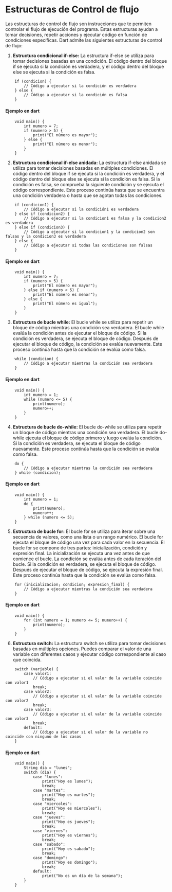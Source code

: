 # Estructuras de Control de flujo
Las estructuras de control de flujo son instrucciones que te permiten controlar el flujo de ejecución del programa. Estas estructuras ayudan a tomar decisiones, repetir acciones y ejecutar código en función de condiciones específicas. Dart admite las siguientes estructuras de control de flujo:

1. **Estructura condicional if-else:** La estructura if-else se utiliza para tomar decisiones basadas en una condición. El código dentro del bloque if se ejecuta si la condición es verdadera, y el código dentro del bloque else se ejecuta si la condición es falsa.
```
    if (condicion) {
        // Código a ejecutar si la condición es verdadera
    } else {
        // Código a ejecutar si la condición es falsa
    }  
```
#### Ejemplo en dart

```
    void main() {
        int numero = 7;
        if (numero > 5) {
            print("El número es mayor");
        } else {
            print("El número es menor");
        }
    }
```
2. **Estructura condicional if-else anidada:** La estructura if-else anidada se utiliza para tomar decisiones basadas en múltiples condiciones. El código dentro del bloque if se ejecuta si la condición es verdadera, y el código dentro del bloque else se ejecuta si la condición es falsa. Si la condición es falsa, se comprueba la siguiente condición y se ejecuta el código correspondiente. Este proceso continúa hasta que se encuentra una condición verdadera o hasta que se agotan todas las condiciones.
```
    if (condicion1) {
        // Código a ejecutar si la condición1 es verdadera
    } else if (condicion2) {
        // Código a ejecutar si la condicion1 es falsa y la condicion2 es verdadera
    } else if (condicion3) {
        // Código a ejecutar si la condicion1 y la condicion2 son falsas y la condicion3 es verdadera
    } else {
        // Código a ejecutar si todas las condiciones son falsas
    }
```
#### Ejemplo en dart

```
    void main() {
        int numero = 7;
        if (numero > 5) {
            print("El número es mayor");
        } else if (numero < 5) {
            print("El número es menor");
        } else {
            print("El número es igual");
        }
    }
```
3. **Estructura de bucle while:** El bucle while se utiliza para repetir un bloque de código mientras una condición sea verdadera. El bucle while evalúa la condición antes de ejecutar el bloque de código. Si la condición es verdadera, se ejecuta el bloque de código. Después de ejecutar el bloque de código, la condición se evalúa nuevamente. Este proceso continúa hasta que la condición se evalúa como falsa.
```
    while (condicion) {
        // Código a ejecutar mientras la condición sea verdadera
    }
```
#### Ejemplo en dart
```
    void main() {
        int numero = 1;
        while (numero <= 5) {
            print(numero);
            numero++;
        }
    }
```
4. **Estructura de bucle do-while:** El bucle do-while se utiliza para repetir un bloque de código mientras una condición sea verdadera. El bucle do-while ejecuta el bloque de código primero y luego evalúa la condición. Si la condición es verdadera, se ejecuta el bloque de código nuevamente. Este proceso continúa hasta que la condición se evalúa como falsa.
```
    do {
        // Código a ejecutar mientras la condición sea verdadera
    } while (condicion);
```
#### Ejemplo en dart
```
    void main() {
        int numero = 1;
        do {
            print(numero);
            numero++;
        } while (numero <= 5);
    }
```
5. **Estructura de bucle for:** El bucle for se utiliza para iterar sobre una secuencia de valores, como una lista o un rango numérico. El bucle for ejecuta el bloque de código una vez para cada valor en la secuencia. El bucle for se compone de tres partes: inicialización, condición y expresión final. La inicialización se ejecuta una vez antes de que comience el bucle. La condición se evalúa antes de cada iteración del bucle. Si la condición es verdadera, se ejecuta el bloque de código. Después de ejecutar el bloque de código, se ejecuta la expresión final. Este proceso continúa hasta que la condición se evalúa como falsa.
```
    for (inicializacion; condicion; expresion_final) {
        // Código a ejecutar mientras la condición sea verdadera
    }
```
#### Ejemplo en dart
```
    void main() {
        for (int numero = 1; numero <= 5; numero++) {
            print(numero);
        }
    }
```
6. **Estructura switch:** La estructura switch se utiliza para tomar decisiones basadas en múltiples opciones. Puedes comparar el valor de una variable con diferentes casos y ejecutar código correspondiente al caso que coincida.
```
    switch (variable) {
        case valor1:
            // Código a ejecutar si el valor de la variable coincide con valor1
            break;
        case valor2:
            // Código a ejecutar si el valor de la variable coincide con valor2
            break;
        case valor3:
            // Código a ejecutar si el valor de la variable coincide con valor3
            break;
        default:
            // Código a ejecutar si el valor de la variable no coincide con ninguno de los casos
    }
```
#### Ejemplo en dart
```
    void main() {
        String dia = "lunes";
        switch (dia) {
            case "lunes":
                print("Hoy es lunes");
                break;
            case "martes":
                print("Hoy es martes");
                break;
            case "miercoles":
                print("Hoy es miercoles");
                break;
            case "jueves":
                print("Hoy es jueves");
                break;
            case "viernes":
                print("Hoy es viernes");
                break;
            case "sabado":
                print("Hoy es sabado");
                break;
            case "domingo":
                print("Hoy es domingo");
                break;
            default:
                print("No es un día de la semana");
        }
    }
```